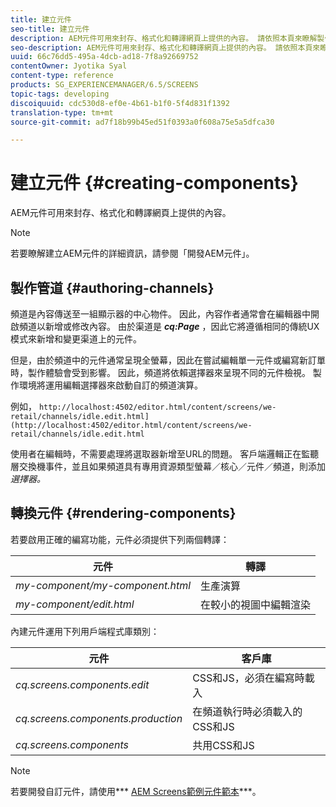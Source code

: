 ```yaml
---
title: 建立元件
seo-title: 建立元件
description: AEM元件可用來封存、格式化和轉譯網頁上提供的內容。 請依照本頁來瞭解製作頻道和轉換元件。
seo-description: AEM元件可用來封存、格式化和轉譯網頁上提供的內容。 請依照本頁來瞭解製作頻道和轉換元件。
uuid: 66c76dd5-495a-4dcb-ad18-7f8a92669752
contentOwner: Jyotika Syal
content-type: reference
products: SG_EXPERIENCEMANAGER/6.5/SCREENS
topic-tags: developing
discoiquuid: cdc530d8-ef0e-4b61-b1f0-5f4d831f1392
translation-type: tm+mt
source-git-commit: ad7f18b99b45ed51f0393a0f608a75e5a5dfca30

---
```



# 建立元件 {#creating-components}

AEM元件可用來封存、格式化和轉譯網頁上提供的內容。

>[!NOTE]
>
>若要瞭解建立AEM元件的詳細資訊，請參閱「開發AEM元件」。

## 製作管道 {#authoring-channels}

頻道是內容傳送至一組顯示器的中心物件。 因此，內容作者通常會在編輯器中開啟頻道以新增或修改內容。 由於渠道是 ***cq:Page*** ，因此它將遵循相同的傳統UX模式來新增和變更渠道上的元件。

但是，由於頻道中的元件通常呈現全螢幕，因此在嘗試編輯單一元件或編寫新訂單時，製作體驗會受到影響。 因此，頻道將依賴選擇器來呈現不同的元件檢視。 製作環境將運用編輯選擇器來啟動自訂的頻道演算。

例如， `http://localhost:4502/editor.html/content/screens/we-retail/channels/idle.edit.html](http://localhost:4502/editor.html/content/screens/we-retail/channels/idle.edit.html`

使用者在編輯時，不需要處理將選取器新增至URL的問題。 客戶端邏輯正在監聽層交換機事件，並且如果頻道具有專用資源類型螢幕／核心／元件／頻道，則添加 *選擇器。*

## 轉換元件 {#rendering-components}

若要啟用正確的編寫功能，元件必須提供下列兩個轉譯：

| **元件** | **轉譯** |
|---|---|
| *my-component/my-component.html* | 生產演算 |
| *my-component/edit.html* | 在較小的視圖中編輯渲染 |

內建元件運用下列用戶端程式庫類別：

| **元件** | **客戶庫** |
|---|---|
| *cq.screens.components.edit* | CSS和JS，必須在編寫時載入 |
| *cq.screens.components.production* | 在頻道執行時必須載入的CSS和JS |
| *cq.screens.components* | 共用CSS和JS |

>[!NOTE]
>
>若要開發自訂元件，請使用*** [AEM Screens範例元件範本](https://github.com/Adobe-Marketing-Cloud/aem-screens-component-template)***。

